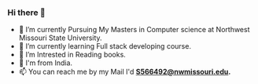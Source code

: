 ### Hi there 👋

- 🔭 I’m currently Pursuing My Masters in Computer science at Northwest Missouri State University.
- 🌱 I’m currently learning Full stack developing course.
- 🤔 I’m Intrested in Reading books.
- 💬  I'm from India.
- 📫 You can reach me by my Mail I'd **S566492@nwmissouri.edu.**
